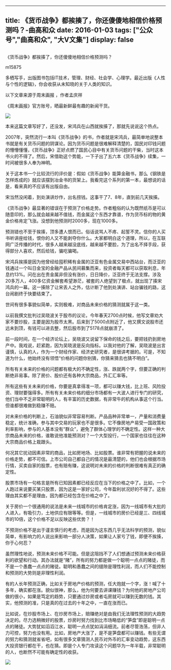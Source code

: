 
---
title:   《货币战争》都挨揍了，你还傻傻地相信价格预测吗？-曲高和众
date: 2016-01-03
tags: ["公众号","曲高和众", "大V文集"]
display: false
---


## 



《货币战争》都挨揍了，你还傻傻地相信价格预测吗？




m15875




多栖写手，出版图书包括IT技术，管理、财经、社会学、心理学。最近出版《人性与个性的逻辑》，你会收获从未知晓的关于人类的知识。



以下文章来源于周末画报
，作者孟庆祥


《周末画报》官方账号，晒最新鲜最有趣的新闻干货。



<img data-s="300,640" data-type="jpeg" src="http://mmbiz.qpic.cn/mmbiz/XGS6ZHTSaooqXop3ZHztyZGMIfIs4uh7QSKsP2ScgaVNendI2iardBWgRiaGM2mSfIyJXSAE4U3c5ibAlw5lMb3xQ/0?wx_fmt=jpeg" data-ratio="0.7158273381294964" data-w=""/>





本来这篇文章写好了，还没发，宋鸿兵在山西就挨揍了，那就先说说这个热点。



2007年，突然流行一本叫《货币战争》的书，作者就是宋鸿兵，最简单地说整本书就是有关货币问题的阴谋论。因为货币问题是很难解释清楚的，国民对印钱问题的懵懵懂懂，《货币战争》正好点燃了国民心目中有关货币问题的干柴，当时这本书火的不得了。然后，宋借助这个势能，一下子出了五六本《货币战争》续集，一时间被很多人奉为神明。



关于这本书一个比较流行的评价是：假如《货币战争》能算金融书，那么《钢铁是怎样炼成的》就应该摆到冶金书的货架上。我看完这个系列的第一本，最想说的话是，看来真的不应该有出版自由。



宋当然没闲着，到处演讲炒作，出名捞钱。这事干了7、8年，直到前几天挨揍。



《货币战争》最显著的错误在于预测了价格走势。作者粗俗的认为既然纸币是可以随意印的，那么就会越来越不值钱，而金属这个东西才靠谱，作为货币标的物的黄金价格肯定飞涨。没想到他预测时2000多，现在1000多。



预测错也不至于挨揍，顶多遭人恨而已。俗话说骂人不疼、起誓不灵。信你的人买书听讲座给钱，恨你的人又不能剥夺你什么。大家都明白这个道理，所以，在互联网广泛传播的时代，很多人越来越没底线，越来越不要脸，为了出名不择手段，获得部分人喜欢，然后给钱，骗吃骗喝。



宋鸿兵挨揍是因为他曾经给囤积稀有金属的泛亚有色金属交易中西站台，而泛亚的钱通过一个叫日金宝的金融产品从民间募集而来，投资者每天都可以获取利息，年息约13%。问在出在贵金属非但没有涨价，日日降价，泛亚终于无法支撑。涉及20多万人，400多亿资金解套希望渺茫，被套的人绝望到了极点，就出现了揍宋鸿兵的一幕。这一揍除了让宋丢人之外，估计断了他到处演讲、站台骗钱的路，这台闹剧终于快要结束了。



世间有很多事貌似简单，实则极难，对商品未来价格的猜测就属于这一类。



以前我撰文批判过吴晓波关于股市的议论，今年春天2700点时候，他写文章劝大家不要炒股，主要是因为股市太黑。后来到了5000点附近了，他又撰文说股市还远未到顶，有钱可以进去整，然后股市到了5178点就崩溃了。



前一段时间，在一个经济论坛上，吴晓波又说留下保命的钱之后，要把钱扔到房地产中。我戏说，赶紧跑，因为吴晓波是反向指标。以我对他的了解，吴晓波是出言谨慎，认真的人，作为一个财经作家、经济史研究者，是很讲考据的。可是，不知道为什么，他始终没有领悟“价格的问题你别猜，你猜来猜去也猜不明白”。



所有有关未来的价格的问题都有极大的不确定性，涨、跌就两个字，但要正确的判断绝非易事。除了房价、股价还有各种大宗商品，外汇汇率等。



所有这些有关未来的价格，你要是真拿得准一项，都可以赚大钱，比上班、风险投资、理财要强得多。所有有关未来价格的细分市场都有一大波人进行专门的研究，他们当中不乏非常聪明的人，有丰富的历史数据，有非常牛的机构从事这个行当。但谁都很难做到稳赚不赔。



对未来价格的判断上，石油貌似非常容易判断。产品品种非常单一，产量和消费量稳定，统计准确，参与其中交易的玩家也不是很多。它不像房地产易受一国政策和利率影响，参与的人基本没有“群众”，避免了群体心理学的不确定性。这样一种大宗商品未来的价格，谁敢说他准能预测对？一个大型投行，一个国家也往往在这种大宗商品价格上栽跟头。



何况其它扰动因素非常的商品，比如房地场、比如股票。谁非常有把握的说未来的价格走势，都不可信。上市公司自己都自己的情况是最清楚的，他们也会根据市场行情，买卖自家的股票，也有赔有赚，这说明对未来的价格的判断很难有真正的确定性。



股票市场有一句格言是所有已知因素都已经反应在当下的价格之中了。比如，一个人跑过来说要买某只股票，因为这是一家好公司，今年盈利状况好的不得了。这些理由其实都不是理由，因为都已经包含在价格之中了。



关于房价一个很通用的说法是未来一线城市的价格肯定涨，因为一线城市有大批的人进入，有吸引力，土地供应有限等等。但是，一线城市的房价已经是三、四线城市的10倍，这个价格不足以反映这些优势？！



不预测价格不是出于谨言慎行的考虑，而是因为这东西几乎无法科学的预测，貌似简单，有影响力的人说出来影响一部分人决策，如果让人家亏了钱，即便不挨揍，你于心何忍？



虽然理性地说，预测未来价格不可能。但是这阻挡不了人们想通过预测未来价格获利的欲望和行动。其办法就是“赌”，所有的努力都是做一个聪明一点点的赌徒，而不是一个愚蠢一点点的赌徒。聪明和愚蠢之间的缝隙是理性利润，而人们不能控制和预测的大势则是非理性利润。



有的人长年预测正确，比如关于房地产价格的预测，任大炮就一个字，涨！喊了十多年，确实都在涨。貌似很神，那么，他为何要去讲课赚钱？为何他的房地产公司做的很小，如果是笃定的趋势，只要通过炒房或者屯房就可以赚到无数的钱。其实，他预测的准，只是真的在过去的十年之中，一直在涨而已。



比如说，在炒股市场上、在炒房市场上，赔赚绝对是由我们无法理性预测的大趋势决定的。尽力选稍微好的股票，炒房时努力找到比市场略低的“笋盘”即是聪明一点点的赌徒。大势犹如滔滔江水，聪明一点点犹如涓涓细流。前者尽管浩荡，但非人力可控，努力也没有用。比如，房地产大涨了，是不是笋盘都可以赚钱。有些无谓的努力和猜测就省省吧，如有很多文章猜测人民币对外币的汇率变动趋势，这东西大投资银行都在干，也在猜。即是个人专门攻读这个问题华为一年半载，非常聪明的人，也断然不可能有确定性的收获。







<img data-s="300,640" src="http://mmbiz.qpic.cn/mmbiz/XGS6ZHTSaorKnocj8c2RynGBaPM5q9iceiag2k7P7qd4Ftr6DKrqzHIX0txnU8krEBUp6Gib39hPsjJh7QIacMhCQ/0" data-ratio="1" data-w="300"/>









